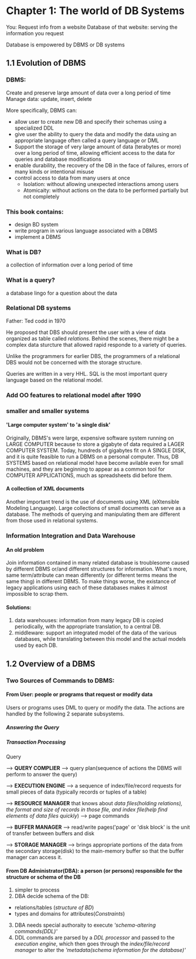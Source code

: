 # Chapter 1: The world of DB Systems

You: Request info from a website 
Database of that website: serving the information you request

Database is empowered by DBMS or DB systems

## 1.1 Evolution of DBMS
### DBMS:
Create and preserve large amount of data over a long period of time
Manage data: update, insert, delete

More specifically, DBMS can:
- allow user to create new DB and specify their schemas using a specialized DDL
- give user the ability to query the data and modify the data using an appropriate language often called a query language or DML
- Support the storage of very large amount of data (terabytes or more) over a long period of time, allowing efficient access to the data for queries and database modifications
- enable durability, the recovery of the DB in the face of failures, errors of many kinds or intentional misuse
- control access to data from many users at once
	* Isolation: without allowing unexpected interactions among users
	* Atomicaity: without actions on the data to be performed partially but not completely


### This book contains: 
- design BD system
- write program in various language associated with a DBMS
- implement a DBMS

### What is DB?
a collection of information over a long period of time

### What is a query?
a database lingo for a question about the data

### Relational DB systems 
Father: Ted codd in 1970

He proposed that DBS should present the user with a view of data organized as table called *relations*. Behind the scenes, there might be a complex data sturcture that allowed rapid responde to a variety of queries. 

Unlike the programmers for earlier DBS, the programmers of a relational DBS would not be concerned with the storage structure.

Queries are written in a very HHL. SQL is the most important query language based on the relational model.

### Add OO features to relational model after 1990

### smaller and smaller systems
#### 'Large computer system' to 'a single disk'
Originally, DBMS's were large, expensive software system running on LARGE COMPUTER because to store a gigabyte of data required a LAGER COMPUTER SYSTEM. Today, hundreds of gigabytes fit on A SINGLE DISK, and it is quite feasible to run a DBMS on a personal computer. Thus, DB SYSTEMS based on relational model have become avilable even for small machines, and they are beginning to appear as a common tool for COMPUTER APPLICATIONS, much as spreadsheets did before them.

#### A collection of XML documents 
Another important trend is the use of documents using XML (eXtensible Modeling Language). Large collections of small documents can serve as a database. The methods of querying and manipulating them are different from those used in relational systems.

### Information Integration and Data Warehouse
#### An old problem 
Join information contained in many related database is troublesome caused by different DBMS or/and different structures for information. What's more, same term/attribute can mean differently (or different terms means the same thing) in different DBMS. To make things worse, the existance of legacy applications using each of these databases makes it almost impossible to scrap them.

#### Solutions:
1. data warehouses: information from many legacy DB is copied periodically, with the appropriate translation, to a central DB.
2. middleware: support an integrated model of the data of the various databases, while translating between this model and the actual models used by each DB.

## 1.2 Overview of a DBMS

### Two Sources of Commands to DBMS:
#### From User: people or programs that request or modify data 
Users or programs uses DML to query or modify the data. The actions are handled by the following 2 separate subsystems.
##### Answering the Query

##### Transaction Processing
Query 

--> **QUERY COMPLIER** --> query plan(sequence of actions the DBMS will perform to answer the query) 

--> **EXECUTION ENGINE** --> a sequence of index/file/record requests for small pieces of data (typically records or tuples of a table)

--> **RESOURCE MANAGER** that knows about *data files(holding relations), the format and size of records in those file, and index file(help find elements of data files quickly*) --> page commands

--> **BUFFER MANAGER** --> read/write pages('page' or 'disk block' is the unit of transfer between buffers and disk 

--> **STORAGE MANAGER** --> brings appropriate portions of the data from the secondary storage(disk) to the main-memory buffer so that the buffer manager can access it.



#### From DB Administrator(DBA): a person (or persons) responsible for the structure or schema of the DB
1. simpler to process
2. DBA decide schema of the DB: 
- relations/tables (*structure of BD*)
- types and domains for attributes(*Constraints*)
3. DBA needs special authoraity to execute *'schema-altering commands(DDL)'*
4. DDL commands are parsed by a *DDL processor* and passed to the *execution engine*, which then goes through the *index/file/record manager* to alter the *'metadata(schema information for the database)'*




